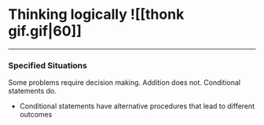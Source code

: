 # Thinking logically ![[thonk gif.gif|60]]
---
### Specified Situations
Some problems require decision making.
Addition does not.
Conditional statements do.
- Conditional statements have alternative procedures that lead to different outcomes

